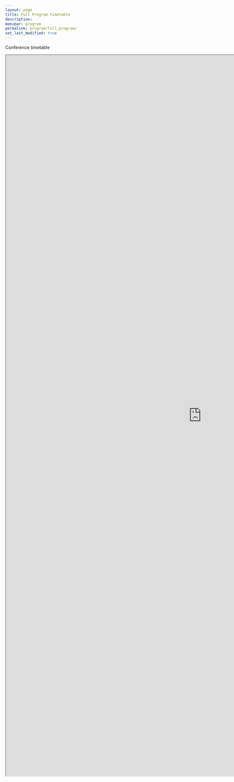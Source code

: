 ```yaml
---
layout: page
title: Full Program timetable
description:
menubar: program
permalink: program/full_program/
set_last_modified: true
---
```


Conference timetable

<div style="text-align: center"><iframe src="https://docs.google.com/spreadsheets/d/e/2PACX-1vR4InA_GPFVkn3T5ZjuRICgv-LIieBs5DzQrPzO5A_2CpwctUF8D1JsYcFz-vSvFoNk5jaOIus3Iu_s/pubhtml?widget=true&amp;headers=false" width="1250" height="2300" scrolling="no"></iframe></div>
